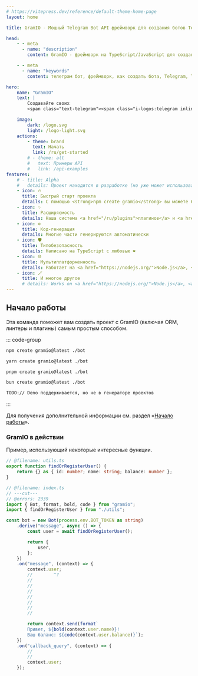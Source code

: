 ```yaml
---
# https://vitepress.dev/reference/default-theme-home-page
layout: home

title: GramIO - Мощный Telegram Bot API фреймворк для создания ботов Telegram на TypeScript/JavaScript

head:
    - - meta
      - name: "description"
        content: GramIO - фреймворк на TypeScript/JavaScript для создания ботов Telegram, работающий на Node.js, Bun и Deno. Создайте бота с помощью «npx create gramio mybot» и запустите бота с помощью «npm run dev».

    - - meta
      - name: "keywords"
        content: телеграм бот, фреймворк, как создать бота, Telegram, Telegram Bot API, GramIO, Grammy, Telegraf, TypeScript, JavaScript, Node.JS, Nodejs, Deno, Bun, как создать бота, создание бота, создание бота в Telegram, создание бота в Telegram на TypeScript, создание бота в Telegram на JavaScript, создание бота в Telegram на Node.JS, создание бота в Telegram на Nodejs, создание бота в Telegram на Deno, создание бота в Telegram на Bun

hero:
    name: "GramIO"
    text: |
        Создавайте своих 
        <span class="text-telegram"><span class="i-logos:telegram inline-block text-3xl md:text-5xl"></span> Telegram</span> ботов с комфортом!

    image:
        dark: /logo.svg
        light: /logo-light.svg
    actions:
        - theme: brand
          text: Начать
          link: /ru/get-started
        # - theme: alt
        #   text: Примеры API
        #   link: /api-examples
features:
    # - title: Alpha
    #   details: Проект находится в разработке (но уже может использоваться)
    - icon: 🔥
      title: Быстрый старт проекта
      details: С помощью <strong>npm create gramio</strong> вы можете быстро начать проект в различных конфигурациях, не тратя время на скучную настройку
    - icon: ✨
      title: Расширяемость
      details: Наша система <a href="/ru/plugins">плагинов</a> и <a href="/ru/hooks/overview">хуков</a> просто потрясающая
    - icon: ⚙️
      title: Код-генерация
      details: Многие части генерируются автоматически
    - icon: 🛡️
      title: Типобезопасность
      details: Написано на TypeScript с любовью ❤️
    - icon: 🌐
      title: Мультиплатформенность
      details: Работает на <a href="https://nodejs.org/">Node.js</a>, <a href="https://bun.sh/">Bun</a> и <a href="https://deno.com/">Deno</a>
    - icon: 🪄
      title: И многое другое
      # details: Works on <a href="https://nodejs.org/">Node.js</a>, <a href="https://bun.sh/">Bun</a> and <a href="https://deno.com/">Deno</a>
---
```


## Начало работы

Эта команда поможет вам создать проект с GramIO (включая ORM, линтеры и плагины) самым простым способом.

::: code-group

```bash [npm]
npm create gramio@latest ./bot
```

```bash [yarn]
yarn create gramio@latest ./bot
```

```bash [pnpm]
pnpm create gramio@latest ./bot
```

```bash [bun]
bun create gramio@latest ./bot
```

```bash [deno]
TODO:// Deno поддерживается, но не в генераторе проектов
```

:::

Для получения дополнительной информации см. раздел «[Начало работы](/ru/get-started)».

### GramIO в действии

Пример, использующий некоторые интересные функции.

```ts twoslash
// @filename: utils.ts
export function findOrRegisterUser() {
    return {} as { id: number; name: string; balance: number };
}

// @filename: index.ts
// ---cut---
// @errors: 2339
import { Bot, format, bold, code } from "gramio";
import { findOrRegisterUser } from "./utils";

const bot = new Bot(process.env.BOT_TOKEN as string)
    .derive("message", async () => {
        const user = await findOrRegisterUser();

        return {
            user,
        };
    })
    .on("message", (context) => {
        context.user;
        //        ^?
        //
        //
        //
        //
        //
        //
        //

        return context.send(format`
        Привет, ${bold(context.user.name)}! 
        Ваш баланс: ${code(context.user.balance)}`);
    })
    .on("callback_query", (context) => {
        //
        //
        context.user;
    });
``` 